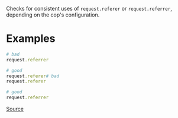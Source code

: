 
Checks for consistent uses of `request.referer` or
`request.referrer`, depending on the cop's configuration.

# Examples

```ruby
# bad
request.referrer

# good
request.referer# bad
request.referer

# good
request.referrer
```

[Source](http://www.rubydoc.info/gems/rubocop/RuboCop/Cop/Rails/RequestReferer)